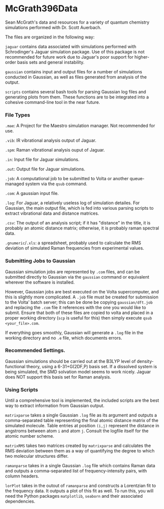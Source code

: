# McGrath396Data

Sean McGrath's data and resources for a variety of quantum chemistry simulations performed with Dr. Scott Auerbach.

The files are organized in the following way:

`jaguar` contains data associated with simulations performed with Schrodinger's Jaguar simulation package. Use of this package is not recommended for future work due to Jaguar's poor support for higher-order basis sets and general instability.

`gaussian` contains input and output files for a number of simulations conducted in Gaussian, as well as files generated from analysis of the output.

`scripts` contains several bash tools for parsing Gaussian log files and generating plots from them. These functions are to be integrated into a cohesive command-line tool in the near future.

### File Types

`.mae`: A Project for the Maestro simulation manager. Not recommended for use.

`.vib`: IR vibrational analysis output of Jaguar.

`.spm`: Raman vibrational analysis ouput of Jaguar.

`.in`: Input file for Jaguar simulations.

`.out`: Output file for Jaguar simulations.

`.job`: A computational job to be submitted to Volta or another queue-managed system via the `qsub` command.

`.com`: A gaussian input file.

`.log`: For Jaguar, a relatively useless log of simulation detailes. For Gaussian, the main output file, which is fed into various parsing scripts to extract vibrational data and distance matrices.

`.csv`: The output of an analysis script; if it has "distance" in the title, it is probably an atomic distance matrix; otherwise, it is probably raman spectral data.

`.gnumeric`/`.xls`: a spreadsheet, probably used to calculate the RMS deviation of simulated Raman frequencies from experimental values.

### Submitting Jobs to Gaussian

Gaussian simulation jobs are represented by `.com` files, and can be submitted directly to Gaussian via the `gaussian` command or equivalent wherever the software is installed.

However, Gaussian jobs are best executed on the Volta supercomputer, and this is slightly more complicated. A `.job` file must be created for submission to the Volta' batch server; this can be done be copying `gaussian/dft.job` and replacing the `.com` file it references with the one you would like to submit. Ensure that both of these files are copied to volta and placed in a proper working directory (`scp` is useful for this) then simply execute `qsub <your_file>.com`.

If everything goes smoothly, Gaussian will generate a `.log` file in the working directory and no `.e` file, which documents errors.

### Recommended Settings.

Gaussian simulations should be carried out at the B3LYP level of density-functional theory, using a 6-31+G(2DF,P)
basis set. If a dissolved system is being simulated, the SMD solvation model seems to work nicely. Jaguar does NOT support this basis set for Raman analysis.

### Using Scripts

Until a comprehensive tool is implemented, the included scripts are the best way to extract information from Gaussian output.

`matrixparse` takes a single Gaussian `.log` file as its argument and outputs a comma-separated table representing the final atomic distance matrix of the simulated molecule. Table entries at position `(i,j)` represent the distance in angstroms between atom `i` and atom `j`. Consult the logfile itself for the atomic number scheme.

`matrixRMS` takes two matrices created by `matrixparse` and calculates the RMS deviation between them as a way of quantifying the degree to which two molecular structures differ.

`ramanparse` takes in a single Gaussian `.log` file which contains Raman data and outputs a comma-separated list of frequency-intensity pairs, with column headers.

`lorPlot` takes in the outout of `ramanparse` and constructs a Lorentzian fit to the frequency data. It outputs a plot of this fit as well. To run this, you will need the Python packages `matplotlib`, `seaborn` and their associated dependencies.
